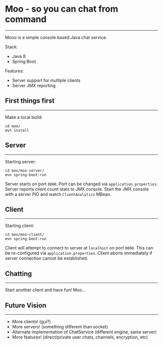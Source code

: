 # Moo - so you can chat from command
-----------
Mooo is a simple console based Java chat service.

Stack:

 * Java 8
 * Spring Boot

Features:

 * Server support for multiple clients
 * Server JMX reporting

## First things first
-----------
Make a local build:
```
cd moo/
mvn install
```

## Server
-----------
Starting server:
```
cd moo/moo-server/
mvn spring-boot:run
```
Server starts on port `8000`. Port can be changed via `application.properties`. 
Server reports client count stats to JMX console. Start the JMX console with a 
server PID and watch `ClientAnalytics` MBean.

## Client
-----------
Starting client:
```
cd moo/moo-client/
mvn spring-boot:run
```
Client will attempt to connect to server at `localhost` on port `8000`. 
This can be re-configured via `application.properties`. Client aborts 
immediately if server connection cannot be established.

## Chatting
-----------
Start another client and have fun! Moo...

## Future Vision
-----------
 * More clients! (gui?)
 * More servers! (something different than socket)
 * Alternate implementation of ChatService (different engine, same server)
 * More features! (direct/private user chats, channels, encryption, etc) 